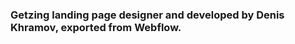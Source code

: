 ### Getzing landing page designer and developed by Denis Khramov, exported from Webflow.

<!--
**Getzing-UA/Getzing-UA** is a ✨ _special_ ✨ repository because its `README.md` (this file) appears on your GitHub profile.

Here are some ideas to get you started:

-->
